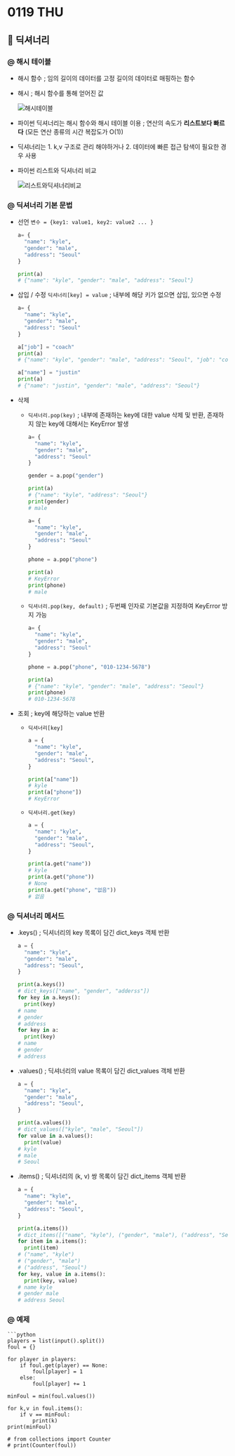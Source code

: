 # 0119 THU

## 🥲 딕셔너리

### @ 해시 테이블

- 해시 함수 ; 임의 길이의 데이터를 고정 길이의 데이터로 매핑하는 함수

- 해시 ; 해시 함수를 통해 얻어진 값

  ![해시테이블](https://user-images.githubusercontent.com/121418205/213340450-1d90094d-f195-4fbd-ab70-7b516302bfa5.jpg)

- 파이썬 딕셔너리는 해시 함수와 해시 테이블 이용 ; 연산의 속도가 **리스트보다 빠르다** (모든 연산 종류의 시간 복잡도가 O(1))

- 딕셔너리는 1. k,v 구조로 관리 해야하거나 2. 데이터에 빠른 접근 탐색이 필요한 경우 사용

- 파이썬 리스트와 딕셔너리 비교

  ![리스트와딕셔너리비교](https://user-images.githubusercontent.com/121418205/213340807-de1ad216-0975-44b8-84e2-46a3064d6c77.jpg)

### @ 딕셔너리 기본 문법

- 선언 ```변수 = {key1: value1, key2: value2 ... }```

    ```python
    a= {
      "name": "kyle",
      "gender": "male",
      "address": "Seoul"
    }

    print(a)
    # {"name": "kyle", "gender": "male", "address": "Seoul"}
    ```

- 삽입 / 수정 ```딕셔너리[key] = value``` ; 내부에 해당 키가 없으면 삽입, 있으면 수정

    ```python
    a= {
      "name": "kyle",
      "gender": "male",
      "address": "Seoul"
    }

    a["job"] = "coach"
    print(a)
    # {"name": "kyle", "gender": "male", "address": "Seoul", "job": "coach"}

    a["name"] = "justin"
    print(a)
    # {"name": "justin", "gender": "male", "address": "Seoul"}
    ```

- 삭제 

  - ```딕셔너리.pop(key)``` ; 내부에 존재하는 key에 대한 value 삭제 및 반환, 존재하지 않는 key에 대해서는 KeyError 발생

    ```python
    a= {
      "name": "kyle",
      "gender": "male",
      "address": "Seoul"
    }

    gender = a.pop("gender")

    print(a)
    # {"name": "kyle", "address": "Seoul"}
    print(gender)
    # male
    ```

    ```python
    a= {
      "name": "kyle",
      "gender": "male",
      "address": "Seoul"
    }

    phone = a.pop("phone")

    print(a)
    # KeyError
    print(phone)
    # male
    ```
  
  - ```딕셔너리.pop(key, default)``` ; 두번째 인자로 기본값을 지정하여 KeyError 방지 가능

    ```python
    a= {
      "name": "kyle",
      "gender": "male",
      "address": "Seoul"
    }

    phone = a.pop("phone", "010-1234-5678")

    print(a)
    # {"name": "kyle", "gender": "male", "address": "Seoul"}
    print(phone)
    # 010-1234-5678
    ```

- 조회 ; key에 해당하는 value 반환

  - ```딕셔너리[key]```

    ```python
    a = {
      "name": "kyle",
      "gender": "male",
      "address": "Seoul",
    }

    print(a["name"])
    # kyle
    print(a["phone"])
    # KeyError
    ```

  - ```딕셔너리.get(key)```
    
    ```python
    a = {
      "name": "kyle",
      "gender": "male",
      "address": "Seoul",
    }

    print(a.get("name"))
    # kyle
    print(a.get("phone"))
    # None
    print(a.get("phone", "없음"))
    # 없음
    ```

### @ 딕셔너리 메서드

- .keys() ; 딕셔너리의 key 목록이 담긴 dict_keys 객체 반환

    ```python
    a = {
      "name": "kyle",
      "gender": "male",
      "address": "Seoul",
    }

    print(a.keys())
    # dict_keys(["name", "gender", "adderss"])
    for key in a.keys():
      print(key)
    # name
    # gender
    # address
    for key in a:
      print(key)
    # name
    # gender
    # address
    ```

- .values() ; 딕셔너리의 value 목록이 담긴 dict_values 객체 반환

    ```python
    a = {
      "name": "kyle",
      "gender": "male",
      "address": "Seoul",
    }

    print(a.values())
    # dict_values(["kyle", "male", "Seoul"])
    for value in a.values():
      print(value)
    # kyle
    # male
    # Seoul
    ```
  
- .items() ; 딕셔너리의 (k, v) 쌍 목록이 담긴 dict_items 객체 반환

    ```python
    a = {
      "name": "kyle",
      "gender": "male",
      "address": "Seoul",
    }

    print(a.items())
    # dict_items([("name", "kyle"), ("gender", "male"), ("address", "Seoul")])
    for item in a.items():
      print(item)
    # ("name", "kyle")
    # ("gender", "male")
    # ("address", "Seoul")
    for key, value in a.items():
      print(key, value)
    # name kyle
    # gender male
    # address Seoul
    ```

### @ 예제

    ```python
    players = list(input().split())
    foul = {}

    for player in players:
        if foul.get(player) == None:
            foul[player] = 1
        else:
            foul[player] += 1

    minFoul = min(foul.values())

    for k,v in foul.items():
        if v == minFoul:
            print(k)
    print(minFoul)

    # from collections import Counter
    # print(Counter(foul))
  ```